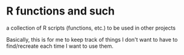 # R functions and such
a collection of R scripts (functions, etc.) to be used in other projects

Basically, this is for me to keep track of things I don't want to have to find/recreate each time I want to use them.
